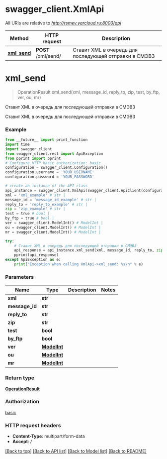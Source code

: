 # swagger_client.XmlApi

All URIs are relative to *http://rsmev.yarcloud.ru:8000/api*

Method | HTTP request | Description
------------- | ------------- | -------------
[**xml_send**](XmlApi.md#xml_send) | **POST** /xml/send/ | Ставит XML в очередь для последующей отправки в СМЭВ3

# **xml_send**
> OperationResult xml_send(xml, message_id, reply_to, zip, test, by_ftp, ver, ou, mr)

Ставит XML в очередь для последующей отправки в СМЭВ3

Ставит XML в очередь для последующей отправки в СМЭВ3

### Example
```python
from __future__ import print_function
import time
import swagger_client
from swagger_client.rest import ApiException
from pprint import pprint
# Configure HTTP basic authorization: basic
configuration = swagger_client.Configuration()
configuration.username = 'YOUR_USERNAME'
configuration.password = 'YOUR_PASSWORD'

# create an instance of the API class
api_instance = swagger_client.XmlApi(swagger_client.ApiClient(configuration))
xml = 'xml_example' # str | 
message_id = 'message_id_example' # str | 
reply_to = 'reply_to_example' # str | 
zip = 'zip_example' # str | 
test = true # bool | 
by_ftp = true # bool | 
ver = swagger_client.ModelInt() # ModelInt | 
ou = swagger_client.ModelInt() # ModelInt | 
mr = swagger_client.ModelInt() # ModelInt | 

try:
    # Ставит XML в очередь для последующей отправки в СМЭВ3
    api_response = api_instance.xml_send(xml, message_id, reply_to, zip, test, by_ftp, ver, ou, mr)
    pprint(api_response)
except ApiException as e:
    print("Exception when calling XmlApi->xml_send: %s\n" % e)
```

### Parameters

Name | Type | Description  | Notes
------------- | ------------- | ------------- | -------------
 **xml** | **str**|  | 
 **message_id** | **str**|  | 
 **reply_to** | **str**|  | 
 **zip** | **str**|  | 
 **test** | **bool**|  | 
 **by_ftp** | **bool**|  | 
 **ver** | [**ModelInt**](.md)|  | 
 **ou** | [**ModelInt**](.md)|  | 
 **mr** | [**ModelInt**](.md)|  | 

### Return type

[**OperationResult**](OperationResult.md)

### Authorization

[basic](../README.md#basic)

### HTTP request headers

 - **Content-Type**: multipart/form-data
 - **Accept**: */*

[[Back to top]](#) [[Back to API list]](../README.md#documentation-for-api-endpoints) [[Back to Model list]](../README.md#documentation-for-models) [[Back to README]](../README.md)

